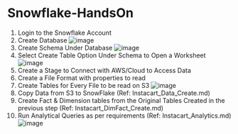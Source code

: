 # Snowflake-HandsOn

1) Login to the Snowflake Account
2) Create Database
 ![image](https://github.com/harishavenue1/Snowflake-HandsOn/assets/21108205/3ef4cced-667b-4c74-aa62-549656c3b8cd)
3) Create Schema Under Database
 ![image](https://github.com/harishavenue1/Snowflake-HandsOn/assets/21108205/9b816588-f92c-441c-b963-b0aaafea709f)
4) Select Create Table Option Under Schema to Open a Worksheet
 ![image](https://github.com/harishavenue1/Snowflake-HandsOn/assets/21108205/4cf7a30f-e579-4864-abee-ed6154214e8c)
5) Create a Stage to Connect with AWS/Cloud to Access Data
6) Create a File Format with properties to read 
7) Create Tables for Every File to be read on S3
 ![image](https://github.com/harishavenue1/Snowflake-InstaCart-Order-Analysis/assets/21108205/e17ec2d7-730d-40db-9c81-d4a75d474528)
8) Copy Data from S3 to SnowFlake (Ref: Instacart_Data_Create.md)
9) Create Fact & Dimension tables from the Original Tables Created in the previous step (Ref: Instacart_DimFact_Create.md)
10) Run Analytical Queries as per requirements (Ref: Instacart_Analytics.md)
 ![image](https://github.com/harishavenue1/Snowflake-HandsOn/assets/21108205/231b1e0c-1ff9-4c37-92b2-51e7bd3be229)
